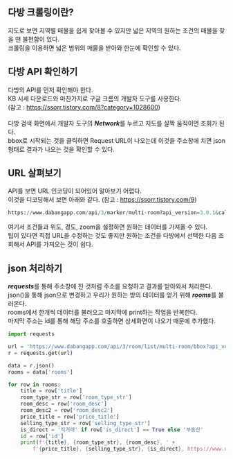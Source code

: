 <!-- [python/크롤링] 다방 월세 크롤링 by requests -->

## 다방 크롤링이란?
지도로 보면 지역별 매물을 쉽게 찾아볼 수 있지만 넓은 지역의 원하는 조건의 매물을 찾을 땐 불편함이 있다.  
크롤링을 이용하면 넓은 범위의 매물을 받아와 한눈에 확인할 수 있다.  

## 다방 API 확인하기
다방의 API를 먼저 확인해야 한다.  
KB 시세 다운로드와 마찬가지로 구글 크롬의 개발자 도구를 사용한다.  
(참고 : <https://ssorr.tistory.com/8?category=1028600>)  
<br>
다방 검색 화면에서 개발자 도구의 ***Network***를 누르고 지도를 살짝 움직이면 조회가 된다.  
bbox로 시작되는 것을 클릭하면 Request URL이 나오는데 이것을 주소창에 치면 json 형태로 결과가 나오는 것을 확인할 수 있다.  

## URL 살펴보기
API를 보면 URL 인코딩이 되어있어 알아보기 어렵다.  
이것을 디코딩해서 보면 아래와 같다.  (참고 : <https://ssorr.tistory.com/9>)
~~~ python
https://www.dabangapp.com/api/3/marker/multi-room?api_version=3.0.1&call_type=web&filters={"multi_room_type":[3],"selling_type":[0],"deposit_range":[0,5000],"price_range":[0,999999],"trade_range":[0,999999],"maintenance_cost_range":[0,999999],"room_size":[0,999999],"supply_space_range":[0,999999],"room_floor_multi":[1,2,3,4,5,6,7,-1,0],"division":false,"duplex":false,"room_type":[],"use_approval_date_range":[0,999999],"parking_average_range":[0,999999],"household_num_range":[0,999999],"parking":false,"short_lease":false,"full_option":false,"built_in":false,"elevator":false,"balcony":false,"safety":false,"pano":false,"deal_type":[0,1]}&location=[[126.9719818,37.2200389],[127.5212982,37.5316083]]&version=1&zoom=11
~~~

여기서 조건들과 위도, 경도, zoom을 설정하면 원하는 데이터를 가져올 수 있다.  
팁이 있다면 직접 URL을 수정하는 것도 좋지만 원하는 조건을 다방에서 선택한 다음 조회해서 API를 가져오는 것이 쉽다.

## json 처리하기
***requests***를 통해 주소창에 친 것처럼 주소를 요청하고 결과를 받아와서 처리한다.  
json()을 통해 json으로 변경하고 우리가 원하는 방의 데이터를 얻기 위해 ***rooms***를 불러온다.  
rooms에서 한개씩 데이터를 불러오고 마지막에 print하는 작업을 반복한다.  
마지막 주소는 id를 통해 해당 주소를 호출하면 상세화면이 나오기 때문에 추가했다.  

~~~ python
import requests

url = 'https://www.dabangapp.com/api/3/room/list/multi-room/bbox?api_version=3.0.1&call_type=web&filters=%7B%22multi_room_type%22%3A%5B3%5D%2C%22selling_type%22%3A%5B0%5D%2C%22deposit_range%22%3A%5B0%2C5000%5D%2C%22price_range%22%3A%5B0%2C100%5D%2C%22trade_range%22%3A%5B0%2C999999%5D%2C%22maintenance_cost_range%22%3A%5B0%2C999999%5D%2C%22room_size%22%3A%5B0%2C999999%5D%2C%22supply_space_range%22%3A%5B0%2C999999%5D%2C%22room_floor_multi%22%3A%5B1%2C2%2C3%2C4%2C5%2C6%2C7%2C-1%2C0%5D%2C%22division%22%3Afalse%2C%22duplex%22%3Afalse%2C%22room_type%22%3A%5B%5D%2C%22use_approval_date_range%22%3A%5B0%2C999999%5D%2C%22parking_average_range%22%3A%5B0%2C999999%5D%2C%22household_num_range%22%3A%5B0%2C999999%5D%2C%22parking%22%3Afalse%2C%22short_lease%22%3Afalse%2C%22full_option%22%3Afalse%2C%22built_in%22%3Afalse%2C%22elevator%22%3Afalse%2C%22balcony%22%3Afalse%2C%22safety%22%3Afalse%2C%22pano%22%3Afalse%2C%22deal_type%22%3A%5B0%2C1%5D%7D&location=%5B%5B126.9568756%2C37.2266001%5D%2C%5B127.506192%2C37.5381423%5D%5D&page=1&version=1&zoom=11'
r = requests.get(url)

data = r.json()
rooms = data['rooms']

for row in rooms:
    title = row['title']
    room_type_str = row['room_type_str']
    room_desc = row['room_desc']
    room_desc2 = row['room_desc2']
    price_title = row['price_title']
    selling_type_str = row['selling_type_str']
    is_direct = '직거래' if row['is_direct'] == True else '부동산'
    id = row['id']
    print(f'{title}, {room_type_str}, {room_desc}, ' + 
        f'{price_title}, {selling_type_str}, {is_direct}, https://www.dabangapp.com/room/{id}')
~~~

